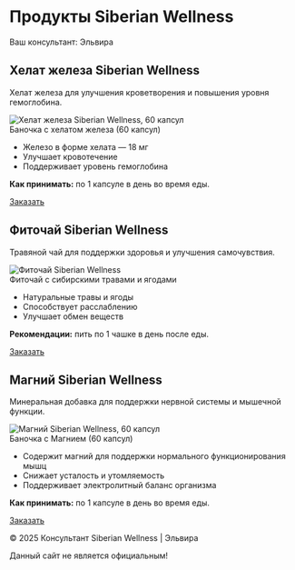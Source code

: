 <!DOCTYPE html>
<html lang="ru">
<head>
  <meta charset="UTF-8" />
  <meta name="viewport" content="width=device-width, initial-scale=1.0" />
 
  <h1>Продукты Siberian Wellness</h1>
  <p>Ваш консультант: Эльвира</p>
</header>

<div class="container">

  <!-- Iron bisglycinate -->
  <div class="product">
    <h2>Хелат железа Siberian Wellness</h2>
    <p>Хелат железа для улучшения кроветворения и повышения уровня гемоглобина.</p>
    <div class="image-container">
      <img src="https://static.siberianhealth.com/public/projects/shopen/images/50/_resize/501290_1e04a14d_fit_300_300.jpg" 
           alt="Хелат железа Siberian Wellness, 60 капсул" />
      <div class="caption">Баночка с хелатом железа (60 капсул)</div>
    </div>
    <ul>
      <li>Железо в форме хелата — 18 мг</li>
      <li>Улучшает кровотечение</li>
      <li>Поддерживает уровень гемоглобина</li>
    </ul>
    <p><strong>Как принимать:</strong> по 1 капсуле в день во время еды.</p>
    <a href="https://wa.me/996771927032?text=Здравствуйте,%20хочу%20заказать%20хелат%20железа" 
       target="_blank" class="btn">Заказать</a>
  </div>

  <!-- Herbal Tea -->
  <div class="product">
    <h2>Фиточай Siberian Wellness</h2>
    <p>Травяной чай для поддержки здоровья и улучшения самочувствия.</p>
    <div class="image-container">
      <img src="https://static.siberianhealth.com/public/projects/shopen/images/50/_resize/500586_sq_4f8e913a_fit_300_300.png" 
           alt="Фиточай Siberian Wellness" />
      <div class="caption">Фиточай с сибирскими травами и ягодами</div>
    </div>
    <ul>
      <li>Натуральные травы и ягоды</li>
      <li>Способствует расслаблению</li>
      <li>Улучшает обмен веществ</li>
    </ul>
    <p><strong>Рекомендации:</strong> пить по 1 чашке в день после еды.</p>
    <a href="https://wa.me/996771927032?text=Здравствуйте,%20хочу%20заказать%20Фиточай" 
       target="_blank" class="btn">Заказать</a>
  </div>

  <!-- Magnesium -->
  <div class="product">
    <h2>Магний Siberian Wellness</h2>
    <p>Минеральная добавка для поддержки нервной системы и мышечной функции.</p>
    <div class="image-container">
      <img src="https://static.siberianhealth.com/public/projects/shopen/images/50/500629_b968dfed.png" 
           alt="Магний Siberian Wellness, 60 капсул" />
      <div class="caption">Баночка с Магнием (60 капсул)</div>
    </div>
    <ul>
      <li>Содержит магний для поддержки нормального функционирования мышц</li>
      <li>Снижает усталость и утомляемость</li>
      <li>Поддерживает электролитный баланс организма</li>
    </ul>
    <p><strong>Как принимать:</strong> по 1 капсуле в день во время еды.</p>
    <a href="https://wa.me/996771927032?text=Здравствуйте,%20хочу%20заказать%20Магний" 
       target="_blank" class="btn">Заказать</a>
  </div>

</div>

<footer>
  <p>© 2025 Консультант Siberian Wellness | Эльвира</p>
  <p>Данный сайт не является официальным!</p>
</footer>

</body>
</html>
